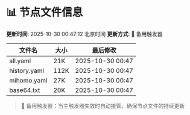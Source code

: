 # 📊 节点文件信息

**更新时间**: 2025-10-30 00:47:12 北京时间
**更新方式**: 🔄 备用触发器

| 文件名 | 大小 | 最后修改 |
|--------|------|----------|
| all.yaml | 21K | 2025-10-30 00:47 |
| history.yaml | 112K | 2025-10-30 00:47 |
| mihomo.yaml | 27K | 2025-10-30 00:47 |
| base64.txt | 20K | 2025-10-30 00:47 |

> 🔄 备用触发器：当主触发器失效时自动接管，确保节点文件的持续更新
